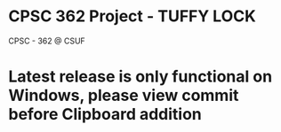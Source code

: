 # CPSC 362 Project - TUFFY LOCK

CPSC - 362 @ CSUF

# Latest release is only functional on Windows, please view commit before Clipboard addition